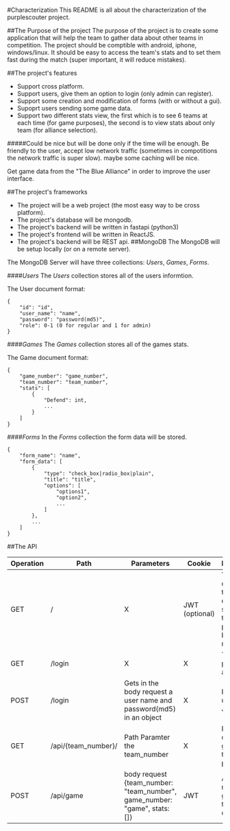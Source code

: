 #Characterization
This README is all about the characterization of the purplescouter project.

##The Purpose of the project
The purpose of the project is to create some application that will help the team to gather data about other teams in competition. The project should be comptible with android, iphone, windows/linux. It should be easy to access the team's stats and to set them fast during the match (super important, it will reduce mistakes).

##The project's features
+ Support cross platform.
+ Support users, give them an option to login (only admin can register).
+ Support some creation and modification of forms (with or without a gui).
+ Supoprt users sending some game data.
+ Support two different stats view, the first which is to see 6 teams at each time (for game purposes), the second is to view stats about only team (for alliance selection).

#####Could be nice but will be done only if the time will be enough.
Be friendly to the user, accept low network traffic (sometimes in compotitions the network traffic is super slow). maybe some caching will be nice.

Get game data from the "The Blue Alliance" in order to improve the user interface.

##The project's frameworks
+ The project will be a web project (the most easy way to be cross platform). 
+ The project's database will be mongodb.
+ The project's backend will be written in fastapi (python3)
+ The project's frontend will be written in ReactJS.
+ The project's backend will be REST api.
##MongoDB
The MongoDB will be setup locally (or on a remote server).

The MongoDB Server will have three collections: *Users*, *Games*, *Forms*.

####*Users* 
The *Users* collection stores all of the users informtion.

The User document format:

```
{
    "id": "id",
    "user_name": "name",
    "password": "password(md5)",
    "role": 0-1 (0 for regular and 1 for admin)
}
```

####*Games*
The *Games* collection stores all of the games stats.

The Game document format:
```
{
    "game_number": "game_number",
    "team_number": "team_number",
    "stats": [
        {
            "Defend": int,
            ...
        }
    ]
}
```

####*Forms*
In the *Forms* collection the form data will be stored.

```
{
    "form_name": "name",
    "form_data": [
        {
            "type": "check_box|radio_box|plain",
            "title": "title",
            "options": [
                "options1",
                "option2",
                ...
            ]
        }, 
        ...
    ]
}
```


##The API

| Operation   | Path        |  Parameters | Cookie    | Description | 
| ----------- | ----------- | -----------------|-----------|-------------|
| GET         | /           |        X         | JWT (optional)    | The root directory if the JWT cookie isn't set redirect to the login page will be returned.s|
| GET   | /login        |        X          |    X       |    The login page to the application       |
| POST | /login | Gets in the body request a user name and password(md5) in an object | X |  Login the user, sets a JWT |
| GET | /api/{team_number}/ | Path Paramter the team_number | X   | Returns all of the games the team played | 
| POST | /api/game | body request {team_number: "team_number", game_number: "game", stats: []} | JWT | Adds a new record of game of a team in the collection | 